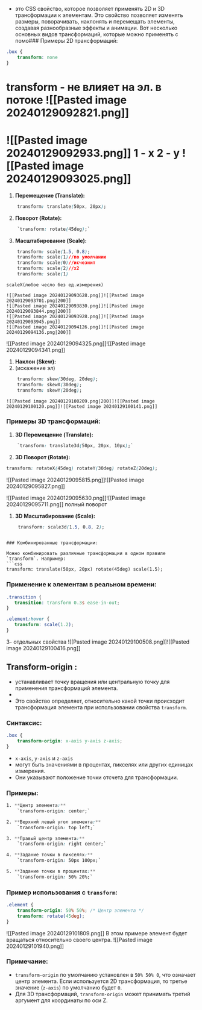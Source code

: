 - это CSS свойство, которое позволяет применять 2D и 3D трансформации к элементам. Это свойство позволяет изменять размеры, поворачивать, наклонять и перемещать элементы, создавая разнообразные эффекты и анимации. Вот несколько основных видов трансформаций, которые можно применять с помо### Примеры 2D трансформаций:
```css
.box {
	transform: none
}
```

transform - не влияет на эл. в потоке
			![[Pasted image 20240129092821.png]]
=======================
![[Pasted image 20240129092933.png]]
1 -  x
2 - y
			![[Pasted image 20240129093025.png]]
=========================

1. **Перемещение (Translate):**
    
```css
    transform: translate(50px, 20px);
``` 
    
2. **Поворот (Rotate):**
```css
    `transform: rotate(45deg);`
```    
    
3. **Масштабирование (Scale):**
```css
    transform: scale(1.5, 0.8);
    transform: scale(1)//по умолчанию
    transform: scale(0)//исчезнит
    transform: scale(2)//x2
    transform: scale(1)

``` 
	scaleX(любое чесло без ед.измерения)
	
	![[Pasted image 20240129093628.png]]![[Pasted image 20240129093701.png|200]]
    ![[Pasted image 20240129093830.png]]![[Pasted image 20240129093844.png|200]]
    ![[Pasted image 20240129093928.png]]![[Pasted image 20240129093945.png]]
	![[Pasted image 20240129094126.png]]![[Pasted image 20240129094136.png|200]]

![[Pasted image 20240129094325.png]]![[Pasted image 20240129094341.png]]

1. **Наклон (Skew):**
2. (искажение эл)
```css
    transform: skew(30deg, 20deg);
    transform: skewX(30deg);
    transform: skewY(20deg);
``` 
    ![[Pasted image 20240129100209.png|200]]![[Pasted image 20240129100120.png]]![[Pasted image 20240129100141.png]]
    

### Примеры 3D трансформаций:

1. **3D Перемещение (Translate):**
```css
    `transform: translate3d(50px, 20px, 10px);`
``` 
    
2. **3D Поворот (Rotate):**
```css
transform: rotateX(45deg) rotateY(30deg) rotateZ(20deg);
``` 
![[Pasted image 20240129095815.png]]![[Pasted image 20240129095827.png]]


![[Pasted image 20240129095630.png]]![[Pasted image 20240129095711.png]] 
полный поворот




1. **3D Масштабирование (Scale):**
   ```css
    transform: scale3d(1.5, 0.8, 2);
``` 

### Комбинированные трансформации:

Можно комбинировать различные трансформации в одном правиле `transform`. Например:
```css
transform: translate(50px, 20px) rotate(45deg) scale(1.5);
```


### Применение к элементам в реальном времени:
```css
.transition {
   transition: transform 0.3s ease-in-out;
}

.element:hover {
   transform: scale(1.2);
}

```

3- отдельных свойства
	![[Pasted image 20240129100508.png]]![[Pasted image 20240129100416.png]]


## Transform-origin : 
- устанавливает точку вращения или центральную точку для применения трансформаций элемента. 
- 
- Это свойство определяет, относительно какой точки происходит трансформация элемента при использовании свойства `transform`.

### Синтаксис:

```css
.box {
	transform-origin: x-axis y-axis z-axis;
}
```

- `x-axis`, `y-axis` и `z-axis` 
- могут быть значениями в процентах,  пикселях или других единицах измерения. 
- Они указывают положение точки отсчета для трансформации.

### Примеры:

```css
1. **Центр элемента:**
    `transform-origin: center;`

2. **Верхний левый угол элемента:**
    `transform-origin: top left;`

3. **Правый центр элемента:**
    `transform-origin: right center;`

4. **Задание точки в пикселях:**
    `transform-origin: 50px 100px;`

5. **Задание точки в процентах:**
    `transform-origin: 50% 20%;`
```    
    
    
### Пример использования с `transform`:
```css
.element {    
	transform-origin: 50% 50%; /* Центр элемента */    
	transform: rotate(45deg); 
}
```
![[Pasted image 20240129101809.png]]
В этом примере элемент будет вращаться относительно своего центра.
![[Pasted image 20240129101940.png]]
### Примечание:

- `transform-origin` по умолчанию установлен в `50% 50% 0`, что означает центр элемента. Если используется 2D трансформация, то третье значение (`z-axis`) по умолчанию будет `0`.
- Для 3D трансформаций, `transform-origin` может принимать третий аргумент для координаты по оси Z.
